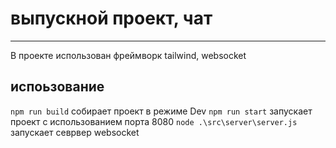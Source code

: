 # выпускной проект, чат
____
В проекте использован фреймворк tailwind, websocket
## испоьзование
`npm run build` собирает проект в режиме Dev
`npm run start` запускает проект с использованием порта 8080
`node .\src\server\server.js` запускает севрвер websocket
